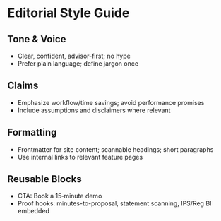 # Editorial Style Guide

## Tone & Voice
- Clear, confident, advisor-first; no hype
- Prefer plain language; define jargon once

## Claims
- Emphasize workflow/time savings; avoid performance promises
- Include assumptions and disclaimers where relevant

## Formatting
- Frontmatter for site content; scannable headings; short paragraphs
- Use internal links to relevant feature pages

## Reusable Blocks
- CTA: Book a 15‑minute demo
- Proof hooks: minutes-to-proposal, statement scanning, IPS/Reg BI embedded
